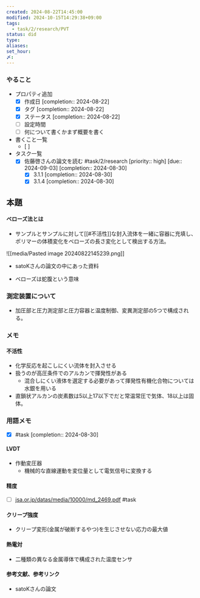 ```yaml
---
created: 2024-08-22T14:45:00
modified: 2024-10-15T14:29:38+09:00
tags:
  - task/2/research/PVT
status: did
type: 
aliases: 
set_hour: 
〆: 
---
```

### やること
- プロパティ追加
	- [x] 作成日  [completion:: 2024-08-22]
	- [x] タグ  [completion:: 2024-08-22]
	- [x] ステータス  [completion:: 2024-08-22]
	- [ ] 設定時間
	- [ ] 何について書くかまず概要を書く
- 書くこと一覧
	- [ ] 
- タスク一覧
	- [x] 佐藤啓さんの論文を読む #task/2/research  [priority:: high]  [due:: 2024-09-03]  [completion:: 2024-08-30]
		- [x] 3.1.1  [completion:: 2024-08-30]
		- [x] 3.1.4  [completion:: 2024-08-30]
## 本題
#### ベローズ法とは
- サンプルとサンプルに対して[[#不活性]]な封入流体を一緒に容器に充填し、ポリマーの体積変化をベローズの長さ変化として検出する方法。

![[media/Pasted image 20240822145239.png]]
- satoKさんの論文の中にあった資料

- ベローズは蛇腹という意味

### 測定装置について
- 加圧部と圧力測定部と圧力容器と温度制御、変異測定部の5つで構成される。
### メモ
#### 不活性
- 化学反応を起こしにくい流体を封入させる
- 扱うのが高圧条件でのアルカンで揮発性がある
	- 混合しにくい液体を選定する必要があって揮発性有機化合物については水銀を用いる
- 直鎖状アルカンの炭素数は5以上17以下でだと常温常圧で気体、18以上は固体。
### 用語メモ
- [x]  #task  [completion:: 2024-08-30]
#### LVDT
- 作動変圧器
	- 機械的な直線運動を変位量として電気信号に変換する
#### 精度
- [ ] [jsa.or.jp/datas/media/10000/md\_2469.pdf](https://www.jsa.or.jp/datas/media/10000/md_2469.pdf)  #task 
#### クリープ強度
- クリープ変形(金属が破断するやつ)を生じさせない応力の最大値
#### 熱電対
- 二種類の異なる金属導体で構成された温度センサ
#### 参考文献、参考リンク
- satoKさんの論文